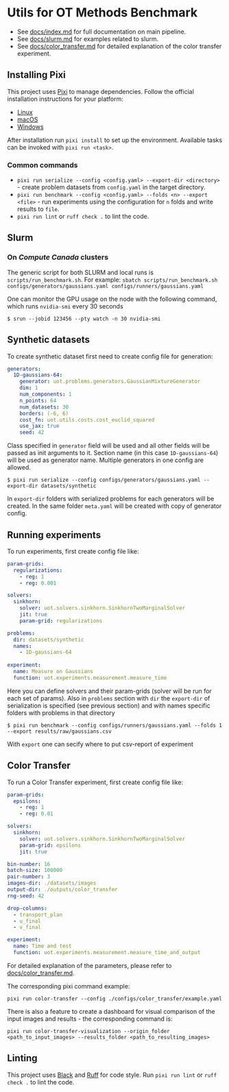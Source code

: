 # Utils for OT Methods Benchmark

- See [docs/index.md](docs/index.md) for full documentation on main pipeline.
- See [docs/slurm.md](docs/slurm.md) for examples related to slurm.
- See [docs/color_transfer.md](docs/color_transfer.md) for detailed explanation of the color transfer experiment.

## Installing Pixi

This project uses [Pixi](https://prefix.dev/docs/pixi/) to manage dependencies. Follow the official installation instructions for your platform:

- [Linux](https://prefix.dev/docs/pixi/install#linux)
- [macOS](https://prefix.dev/docs/pixi/install#macos)
- [Windows](https://prefix.dev/docs/pixi/install#windows)

After installation run `pixi install` to set up the environment. Available tasks can be invoked with `pixi run <task>`.

### Common commands

- `pixi run serialize --config <config.yaml> --export-dir <directory>` - create problem datasets from `config.yaml` in the target directory.
- `pixi run benchmark --config <config.yaml> --folds <n> --export <file>` - run experiments using the configuration for `n` folds and write results to `file`.
- `pixi run lint` or `ruff check .` to lint the code.


## Slurm

### On *Compute Canada* clusters

The generic script for both SLURM and local runs is `scripts/run_benchmark.sh`.
For example:
`sbatch scripts/run_benchmark.sh configs/generators/gaussians.yaml configs/runners/gaussians.yaml`

One can monitor the GPU usage on the node with the following command, which runs `nvidia-smi` every 30 seconds
```
$ srun --jobid 123456 --pty watch -n 30 nvidia-smi
```

## Synthetic datasets

To create synthetic dataset first need to create config file for generation:

```yaml
generators:
  1D-gaussians-64:
    generator: uot.problems.generators.GaussianMixtureGenerator
    dim: 1
    num_components: 1
    n_points: 64
    num_datasets: 30
    borders: (-6, 6)
    cost_fn: uot.utils.costs.cost_euclid_squared
    use_jax: true
    seed: 42
```

Class specified in `generator` field will be used and all other fields will be passed as init arguments to it. Section name (in this case `1D-gaussians-64`) will be used as generator name. Multiple generators in one config are allowed.

```
$ pixi run serialize --config configs/generators/gaussians.yaml --export-dir datasets/synthetic
```

In `export-dir` folders with serialized problems for each generators will be created. In the same folder `meta.yaml` will be created with copy of generator config. 

## Running experiments

To run experiments, first create config file like:

```yaml
param-grids:
  regularizations:
    - reg: 1
    - reg: 0.001

solvers:
  sinkhorn:
    solver: uot.solvers.sinkhorn.SinkhornTwoMarginalSolver
    jit: true
    param-grid: regularizations

problems:
  dir: datasets/synthetic
  names:
    - 1D-gaussians-64
  
experiment: 
  name: Measure on Gaussians
  function: uot.experiments.measurement.measure_time
```

Here you can define solvers and their param-grids (solver will be run for each set of params). Also in `problems` section with `dir` the `export-dir` of serialization is specified (see previous section) and with names specific folders with problems in that directory

```
$ pixi run benchmark --config configs/runners/gaussians.yaml --folds 1 --export results/raw/gaussians.csv
```

With `export` one can secify where to put csv-report of experiment

## Color Transfer

To run a Color Transfer experiment, first create config file like:

```yaml
param-grids:
  epsilons:
    - reg: 1
    - reg: 0.01

solvers:
  sinkhorn:
    solver: uot.solvers.sinkhorn.SinkhornTwoMarginalSolver
    param-grid: epsilons
    jit: true

bin-number: 16
batch-size: 100000
pair-number: 3
images-dir: ./datasets/images
output-dir: ./outputs/color_transfer
rng-seed: 42

drop-columns:
  - transport_plan
  - u_final
  - v_final

experiment: 
  name: Time and test
  function: uot.experiments.measurement.measure_time_and_output
```
For detailed explanation of the parameters, please refer to [docs/color_transfer.md](docs/color_transfer.md).

The corresponding pixi command example:
```
pixi run color-transfer --config ./configs/color_transfer/example.yaml
```

There is also a feature to create a dashboard for visual comparison of the input images and results - the corresponding command is:
```
pixi run color-transfer-visualization --origin_folder <path_to_input_images> --results_folder <path_to_resulting_images>
```

## Linting

This project uses [Black](https://black.readthedocs.io/) and [Ruff](https://docs.astral.sh/ruff/) for code style. Run `pixi run lint` or `ruff check .` to lint the code.

